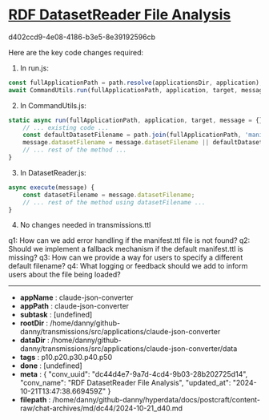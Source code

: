 # [RDF DatasetReader File Analysis](https://claude.ai/chat/dc44d4e7-9a7d-4cd4-9b03-28b202725d14)

d402ccd9-4e08-4186-b3e5-8e39192596cb

 Here are the key code changes required:

1. In run.js:
```javascript
const fullApplicationPath = path.resolve(applicationsDir, application);
await CommandUtils.run(fullApplicationPath, application, target, message);
```

2. In CommandUtils.js:
```javascript
static async run(fullApplicationPath, application, target, message = {}) {
    // ... existing code ...
    const defaultDatasetFilename = path.join(fullApplicationPath, 'manifest.ttl');
    message.datasetFilename = message.datasetFilename || defaultDatasetFilename;
    // ... rest of the method ...
}
```

3. In DatasetReader.js:
```javascript
async execute(message) {
    const datasetFilename = message.datasetFilename;
    // ... rest of the method using datasetFilename ...
}
```

4. No changes needed in transmissions.ttl

q1: How can we add error handling if the manifest.ttl file is not found?
q2: Should we implement a fallback mechanism if the default manifest.ttl is missing?
q3: How can we provide a way for users to specify a different default filename?
q4: What logging or feedback should we add to inform users about the file being loaded?

---

* **appName** : claude-json-converter
* **appPath** : claude-json-converter
* **subtask** : [undefined]
* **rootDir** : /home/danny/github-danny/transmissions/src/applications/claude-json-converter
* **dataDir** : /home/danny/github-danny/transmissions/src/applications/claude-json-converter/data
* **tags** : p10.p20.p30.p40.p50
* **done** : [undefined]
* **meta** : {
  "conv_uuid": "dc44d4e7-9a7d-4cd4-9b03-28b202725d14",
  "conv_name": "RDF DatasetReader File Analysis",
  "updated_at": "2024-10-21T13:47:38.669459Z"
}
* **filepath** : /home/danny/github-danny/hyperdata/docs/postcraft/content-raw/chat-archives/md/dc44/2024-10-21_d40.md